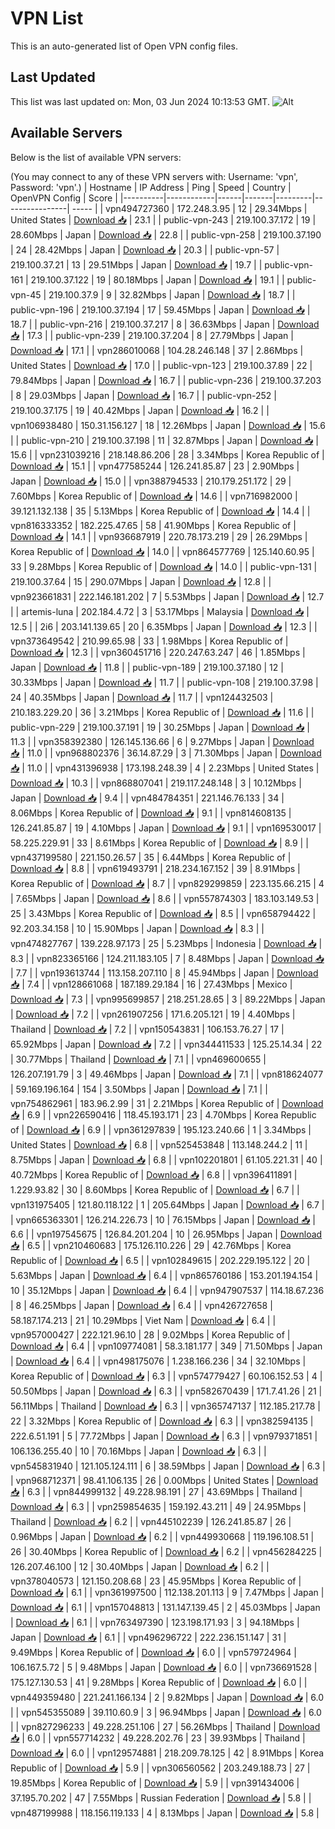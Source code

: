 # VPN List

This is an auto-generated list of Open VPN config files.

## Last Updated

This list was last updated on: Mon, 03 Jun 2024 10:13:53 GMT.
![Alt](https://repobeats.axiom.co/api/embed/186b98318ef1479477931607c1ad7d823f12451f.svg "Repobeats analytics image")

## Available Servers

Below is the list of available VPN servers:

(You may connect to any of these VPN servers with: Username: 'vpn', Password: 'vpn'.)
| Hostname | IP Address | Ping | Speed | Country | OpenVPN Config | Score |
|----------|------------|------|-------|---------|----------------| ----- |
| vpn494727360 | 172.248.3.95 | 12 | 29.34Mbps | United States | [Download 📥](./configs/server_0_US.ovpn) | 23.1 |
| public-vpn-243 | 219.100.37.172 | 19 | 28.60Mbps | Japan | [Download 📥](./configs/server_1_JP.ovpn) | 22.8 |
| public-vpn-258 | 219.100.37.190 | 24 | 28.42Mbps | Japan | [Download 📥](./configs/server_2_JP.ovpn) | 20.3 |
| public-vpn-57 | 219.100.37.21 | 13 | 29.51Mbps | Japan | [Download 📥](./configs/server_3_JP.ovpn) | 19.7 |
| public-vpn-161 | 219.100.37.122 | 19 | 80.18Mbps | Japan | [Download 📥](./configs/server_4_JP.ovpn) | 19.1 |
| public-vpn-45 | 219.100.37.9 | 9 | 32.82Mbps | Japan | [Download 📥](./configs/server_5_JP.ovpn) | 18.7 |
| public-vpn-196 | 219.100.37.194 | 17 | 59.45Mbps | Japan | [Download 📥](./configs/server_6_JP.ovpn) | 18.7 |
| public-vpn-216 | 219.100.37.217 | 8 | 36.63Mbps | Japan | [Download 📥](./configs/server_7_JP.ovpn) | 17.3 |
| public-vpn-239 | 219.100.37.204 | 8 | 27.79Mbps | Japan | [Download 📥](./configs/server_8_JP.ovpn) | 17.1 |
| vpn286010068 | 104.28.246.148 | 37 | 2.86Mbps | United States | [Download 📥](./configs/server_9_US.ovpn) | 17.0 |
| public-vpn-123 | 219.100.37.89 | 22 | 79.84Mbps | Japan | [Download 📥](./configs/server_10_JP.ovpn) | 16.7 |
| public-vpn-236 | 219.100.37.203 | 8 | 29.03Mbps | Japan | [Download 📥](./configs/server_11_JP.ovpn) | 16.7 |
| public-vpn-252 | 219.100.37.175 | 19 | 40.42Mbps | Japan | [Download 📥](./configs/server_12_JP.ovpn) | 16.2 |
| vpn106938480 | 150.31.156.127 | 18 | 12.26Mbps | Japan | [Download 📥](./configs/server_13_JP.ovpn) | 15.6 |
| public-vpn-210 | 219.100.37.198 | 11 | 32.87Mbps | Japan | [Download 📥](./configs/server_14_JP.ovpn) | 15.6 |
| vpn231039216 | 218.148.86.206 | 28 | 3.34Mbps | Korea Republic of | [Download 📥](./configs/server_15_KR.ovpn) | 15.1 |
| vpn477585244 | 126.241.85.87 | 23 | 2.90Mbps | Japan | [Download 📥](./configs/server_16_JP.ovpn) | 15.0 |
| vpn388794533 | 210.179.251.172 | 29 | 7.60Mbps | Korea Republic of | [Download 📥](./configs/server_17_KR.ovpn) | 14.6 |
| vpn716982000 | 39.121.132.138 | 35 | 5.13Mbps | Korea Republic of | [Download 📥](./configs/server_18_KR.ovpn) | 14.4 |
| vpn816333352 | 182.225.47.65 | 58 | 41.90Mbps | Korea Republic of | [Download 📥](./configs/server_19_KR.ovpn) | 14.1 |
| vpn936687919 | 220.78.173.219 | 29 | 26.29Mbps | Korea Republic of | [Download 📥](./configs/server_20_KR.ovpn) | 14.0 |
| vpn864577769 | 125.140.60.95 | 33 | 9.28Mbps | Korea Republic of | [Download 📥](./configs/server_21_KR.ovpn) | 14.0 |
| public-vpn-131 | 219.100.37.64 | 15 | 290.07Mbps | Japan | [Download 📥](./configs/server_22_JP.ovpn) | 12.8 |
| vpn923661831 | 222.146.181.202 | 7 | 5.53Mbps | Japan | [Download 📥](./configs/server_23_JP.ovpn) | 12.7 |
| artemis-luna | 202.184.4.72 | 3 | 53.17Mbps | Malaysia | [Download 📥](./configs/server_24_MY.ovpn) | 12.5 |
| 2i6 | 203.141.139.65 | 20 | 6.35Mbps | Japan | [Download 📥](./configs/server_25_JP.ovpn) | 12.3 |
| vpn373649542 | 210.99.65.98 | 33 | 1.98Mbps | Korea Republic of | [Download 📥](./configs/server_26_KR.ovpn) | 12.3 |
| vpn360451716 | 220.247.63.247 | 46 | 1.85Mbps | Japan | [Download 📥](./configs/server_27_JP.ovpn) | 11.8 |
| public-vpn-189 | 219.100.37.180 | 12 | 30.33Mbps | Japan | [Download 📥](./configs/server_28_JP.ovpn) | 11.7 |
| public-vpn-108 | 219.100.37.98 | 24 | 40.35Mbps | Japan | [Download 📥](./configs/server_29_JP.ovpn) | 11.7 |
| vpn124432503 | 210.183.229.20 | 36 | 3.21Mbps | Korea Republic of | [Download 📥](./configs/server_30_KR.ovpn) | 11.6 |
| public-vpn-229 | 219.100.37.191 | 19 | 30.25Mbps | Japan | [Download 📥](./configs/server_31_JP.ovpn) | 11.3 |
| vpn358392380 | 126.145.136.66 | 6 | 9.27Mbps | Japan | [Download 📥](./configs/server_32_JP.ovpn) | 11.0 |
| vpn968802376 | 36.14.87.29 | 3 | 71.30Mbps | Japan | [Download 📥](./configs/server_33_JP.ovpn) | 11.0 |
| vpn431396938 | 173.198.248.39 | 4 | 2.23Mbps | United States | [Download 📥](./configs/server_34_US.ovpn) | 10.3 |
| vpn868807041 | 219.117.248.148 | 3 | 10.12Mbps | Japan | [Download 📥](./configs/server_35_JP.ovpn) | 9.4 |
| vpn484784351 | 221.146.76.133 | 34 | 8.06Mbps | Korea Republic of | [Download 📥](./configs/server_36_KR.ovpn) | 9.1 |
| vpn814608135 | 126.241.85.87 | 19 | 4.10Mbps | Japan | [Download 📥](./configs/server_37_JP.ovpn) | 9.1 |
| vpn169530017 | 58.225.229.91 | 33 | 8.61Mbps | Korea Republic of | [Download 📥](./configs/server_38_KR.ovpn) | 8.9 |
| vpn437199580 | 221.150.26.57 | 35 | 6.44Mbps | Korea Republic of | [Download 📥](./configs/server_39_KR.ovpn) | 8.8 |
| vpn619493791 | 218.234.167.152 | 39 | 8.91Mbps | Korea Republic of | [Download 📥](./configs/server_40_KR.ovpn) | 8.7 |
| vpn829299859 | 223.135.66.215 | 4 | 7.65Mbps | Japan | [Download 📥](./configs/server_41_JP.ovpn) | 8.6 |
| vpn557874303 | 183.103.149.53 | 25 | 3.43Mbps | Korea Republic of | [Download 📥](./configs/server_42_KR.ovpn) | 8.5 |
| vpn658794422 | 92.203.34.158 | 10 | 15.90Mbps | Japan | [Download 📥](./configs/server_43_JP.ovpn) | 8.3 |
| vpn474827767 | 139.228.97.173 | 25 | 5.23Mbps | Indonesia | [Download 📥](./configs/server_44_ID.ovpn) | 8.3 |
| vpn823365166 | 124.211.183.105 | 7 | 8.48Mbps | Japan | [Download 📥](./configs/server_45_JP.ovpn) | 7.7 |
| vpn193613744 | 113.158.207.110 | 8 | 45.94Mbps | Japan | [Download 📥](./configs/server_46_JP.ovpn) | 7.4 |
| vpn128661068 | 187.189.29.184 | 16 | 27.43Mbps | Mexico | [Download 📥](./configs/server_47_MX.ovpn) | 7.3 |
| vpn995699857 | 218.251.28.65 | 3 | 89.22Mbps | Japan | [Download 📥](./configs/server_48_JP.ovpn) | 7.2 |
| vpn261907256 | 171.6.205.121 | 19 | 4.40Mbps | Thailand | [Download 📥](./configs/server_49_TH.ovpn) | 7.2 |
| vpn150543831 | 106.153.76.27 | 17 | 65.92Mbps | Japan | [Download 📥](./configs/server_50_JP.ovpn) | 7.2 |
| vpn344411533 | 125.25.14.34 | 22 | 30.77Mbps | Thailand | [Download 📥](./configs/server_51_TH.ovpn) | 7.1 |
| vpn469600655 | 126.207.191.79 | 3 | 49.46Mbps | Japan | [Download 📥](./configs/server_52_JP.ovpn) | 7.1 |
| vpn818624077 | 59.169.196.164 | 154 | 3.50Mbps | Japan | [Download 📥](./configs/server_53_JP.ovpn) | 7.1 |
| vpn754862961 | 183.96.2.99 | 31 | 2.21Mbps | Korea Republic of | [Download 📥](./configs/server_54_KR.ovpn) | 6.9 |
| vpn226590416 | 118.45.193.171 | 23 | 4.70Mbps | Korea Republic of | [Download 📥](./configs/server_55_KR.ovpn) | 6.9 |
| vpn361297839 | 195.123.240.66 | 1 | 3.34Mbps | United States | [Download 📥](./configs/server_56_US.ovpn) | 6.8 |
| vpn525453848 | 113.148.244.2 | 11 | 8.75Mbps | Japan | [Download 📥](./configs/server_57_JP.ovpn) | 6.8 |
| vpn102201801 | 61.105.221.31 | 40 | 40.72Mbps | Korea Republic of | [Download 📥](./configs/server_58_KR.ovpn) | 6.8 |
| vpn396411891 | 1.229.93.82 | 30 | 8.60Mbps | Korea Republic of | [Download 📥](./configs/server_59_KR.ovpn) | 6.7 |
| vpn131975405 | 121.80.118.122 | 1 | 205.64Mbps | Japan | [Download 📥](./configs/server_60_JP.ovpn) | 6.7 |
| vpn665363301 | 126.214.226.73 | 10 | 76.15Mbps | Japan | [Download 📥](./configs/server_61_JP.ovpn) | 6.6 |
| vpn197545675 | 126.84.201.204 | 10 | 26.95Mbps | Japan | [Download 📥](./configs/server_62_JP.ovpn) | 6.5 |
| vpn210460683 | 175.126.110.226 | 29 | 42.76Mbps | Korea Republic of | [Download 📥](./configs/server_63_KR.ovpn) | 6.5 |
| vpn102849615 | 202.229.195.122 | 20 | 5.63Mbps | Japan | [Download 📥](./configs/server_64_JP.ovpn) | 6.4 |
| vpn865760186 | 153.201.194.154 | 10 | 35.12Mbps | Japan | [Download 📥](./configs/server_65_JP.ovpn) | 6.4 |
| vpn947907537 | 114.18.67.236 | 8 | 46.25Mbps | Japan | [Download 📥](./configs/server_66_JP.ovpn) | 6.4 |
| vpn426727658 | 58.187.174.213 | 21 | 10.29Mbps | Viet Nam | [Download 📥](./configs/server_67_VN.ovpn) | 6.4 |
| vpn957000427 | 222.121.96.10 | 28 | 9.02Mbps | Korea Republic of | [Download 📥](./configs/server_68_KR.ovpn) | 6.4 |
| vpn109774081 | 58.3.181.177 | 349 | 71.50Mbps | Japan | [Download 📥](./configs/server_69_JP.ovpn) | 6.4 |
| vpn498175076 | 1.238.166.236 | 34 | 32.10Mbps | Korea Republic of | [Download 📥](./configs/server_70_KR.ovpn) | 6.3 |
| vpn574779427 | 60.106.152.53 | 4 | 50.50Mbps | Japan | [Download 📥](./configs/server_71_JP.ovpn) | 6.3 |
| vpn582670439 | 171.7.41.26 | 21 | 56.11Mbps | Thailand | [Download 📥](./configs/server_72_TH.ovpn) | 6.3 |
| vpn365747137 | 112.185.217.78 | 22 | 3.32Mbps | Korea Republic of | [Download 📥](./configs/server_73_KR.ovpn) | 6.3 |
| vpn382594135 | 222.6.51.191 | 5 | 77.72Mbps | Japan | [Download 📥](./configs/server_74_JP.ovpn) | 6.3 |
| vpn979371851 | 106.136.255.40 | 10 | 70.16Mbps | Japan | [Download 📥](./configs/server_75_JP.ovpn) | 6.3 |
| vpn545831940 | 121.105.124.111 | 6 | 38.59Mbps | Japan | [Download 📥](./configs/server_76_JP.ovpn) | 6.3 |
| vpn968712371 | 98.41.106.135 | 26 | 0.00Mbps | United States | [Download 📥](./configs/server_77_US.ovpn) | 6.3 |
| vpn844999132 | 49.228.98.191 | 27 | 43.69Mbps | Thailand | [Download 📥](./configs/server_78_TH.ovpn) | 6.3 |
| vpn259854635 | 159.192.43.211 | 49 | 24.95Mbps | Thailand | [Download 📥](./configs/server_79_TH.ovpn) | 6.2 |
| vpn445102239 | 126.241.85.87 | 26 | 0.96Mbps | Japan | [Download 📥](./configs/server_80_JP.ovpn) | 6.2 |
| vpn449930668 | 119.196.108.51 | 26 | 30.40Mbps | Korea Republic of | [Download 📥](./configs/server_81_KR.ovpn) | 6.2 |
| vpn456284225 | 126.207.46.100 | 12 | 30.40Mbps | Japan | [Download 📥](./configs/server_82_JP.ovpn) | 6.2 |
| vpn378040573 | 121.150.208.68 | 23 | 45.95Mbps | Korea Republic of | [Download 📥](./configs/server_83_KR.ovpn) | 6.1 |
| vpn361997500 | 112.138.201.113 | 9 | 7.47Mbps | Japan | [Download 📥](./configs/server_84_JP.ovpn) | 6.1 |
| vpn157048813 | 131.147.139.45 | 2 | 45.03Mbps | Japan | [Download 📥](./configs/server_85_JP.ovpn) | 6.1 |
| vpn763497390 | 123.198.171.93 | 3 | 94.18Mbps | Japan | [Download 📥](./configs/server_86_JP.ovpn) | 6.1 |
| vpn496296722 | 222.236.151.147 | 31 | 9.49Mbps | Korea Republic of | [Download 📥](./configs/server_87_KR.ovpn) | 6.0 |
| vpn579724964 | 106.167.5.72 | 5 | 9.48Mbps | Japan | [Download 📥](./configs/server_88_JP.ovpn) | 6.0 |
| vpn736691528 | 175.127.130.53 | 41 | 9.28Mbps | Korea Republic of | [Download 📥](./configs/server_89_KR.ovpn) | 6.0 |
| vpn449359480 | 221.241.166.134 | 2 | 9.82Mbps | Japan | [Download 📥](./configs/server_90_JP.ovpn) | 6.0 |
| vpn545355089 | 39.110.60.9 | 3 | 96.94Mbps | Japan | [Download 📥](./configs/server_91_JP.ovpn) | 6.0 |
| vpn827296233 | 49.228.251.106 | 27 | 56.26Mbps | Thailand | [Download 📥](./configs/server_92_TH.ovpn) | 6.0 |
| vpn557714232 | 49.228.202.76 | 23 | 39.93Mbps | Thailand | [Download 📥](./configs/server_93_TH.ovpn) | 6.0 |
| vpn129574881 | 218.209.78.125 | 42 | 8.91Mbps | Korea Republic of | [Download 📥](./configs/server_94_KR.ovpn) | 5.9 |
| vpn306560562 | 203.249.188.73 | 27 | 19.85Mbps | Korea Republic of | [Download 📥](./configs/server_95_KR.ovpn) | 5.9 |
| vpn391434006 | 37.195.70.202 | 47 | 7.55Mbps | Russian Federation | [Download 📥](./configs/server_96_RU.ovpn) | 5.8 |
| vpn487199988 | 118.156.119.133 | 4 | 8.13Mbps | Japan | [Download 📥](./configs/server_97_JP.ovpn) | 5.8 |
